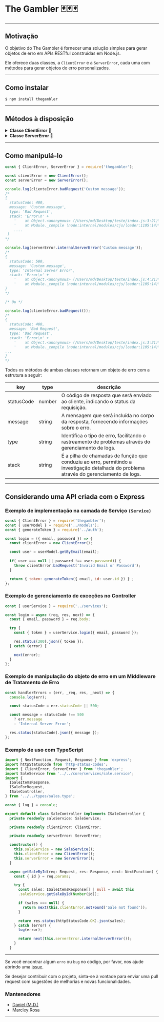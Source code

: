 
# The Gambler 🃏🃏🃏
---
## Motivação
O objetivo do The Gambler é fornecer uma solução simples para gerar objetos de erro em APIs RESTful construídas em Node.js. 

Ele oferece duas classes, a ``ClientError`` e a ``ServerError``, cada uma com métodos para gerar objetos de erro personalizados.

---
## Como instalar
```sh
$ npm install thegambler
```

----
## Métodos à disposição

<details>
  <summary><strong>Classe ClientError 🐞</strong></summary>

- badRequest
- paymentRequired
- unauthorized
- forbidden
- notFound
- notAcceptable
- proxyAuthRequired
- requestTimeout
- conflict
- gone
- lengthRequired
- preconditionFailed
- payloadTooLarge
- uriTooLong
- unsupportedMediaType
- rangeNotSatisfiable
- expectationFailed
- iAmATeapot
- misdirectedRequest
- unprocessableEntity
- locked
- failedDependency
- tooEarly
- upgradeRequired
- preconditionRequired
- tooManyRequests
- requestHeaderFieldsTooLarge
- unavailableForLegalReasons
</details>

<details>
  <summary><strong>Classe ServerError 🐞</strong></summary>

- internalServerError
- notImplemented
- badGateway
- serviceUnavailable
- gatewayTimeout
- httpVersionNotSupported
- variantAlsoNegotiates
- insufficientStorage
- loopDetected
- notExtended
- networkAuthenticationRequired
</details>

---
## Como manipulá-lo

```javascript
const { ClientError, ServerError } = require('thegambler');

const clientError = new ClientError();
const serverError = new ServerError();

console.log(clienteError.badRequest('Custom message'));
/*
{
  statusCode: 400,
  message: 'Custom message',
  type: 'Bad Request',
  stack: 'Error\n' +
    '    at Object.<anonymous> (/Users/md/Desktop/teste/index.js:3:21)\n' +
    '    at Module._compile (node:internal/modules/cjs/loader:1105:14)\n' +
    ....
 }
*/

console.log(serverError.internalServerError('Custom message'));
/*
{
  statusCode: 500,
  message: 'Custom message',
  type: 'Internal Server Error',
  stack: 'Error\n' +
    '    at Object.<anonymous> (/Users/md/Desktop/teste/index.js:4:21)\n' +
    '    at Module._compile (node:internal/modules/cjs/loader:1105:14)\n' +
}
*/

/* Ou */

console.log(clienteError.badRequest());
/*
{
  statusCode: 400,
  message: 'Bad Request',
  type: 'Bad Request',
  stack: 'Error\n' +
    '    at Object.<anonymous> (/Users/md/Desktop/teste/index.js:3:21)\n' +
    '    at Module._compile (node:internal/modules/cjs/loader:1105:14)\n' +
...
}
*/
```

Todos os métodos de ambas classes retornam um objeto de erro com a estrutura a seguir:

| key | type | descrição|
|------------|--------------------------------------------|-----------------------------------------------------------------------------------------------|
| statusCode | number| O código de resposta que será enviado ao cliente, indicando o status da requisição.|
| message | string | A mensagem que será incluída no corpo da resposta, fornecendo informações sobre o erro.|
| type | string | Identifica o tipo de erro, facilitando o rastreamento de problemas através do gerenciamento de logs. |
| stack | string | É a pilha de chamadas de função que conduziu ao erro, permitindo a investigação detalhada do problema através do gerenciamento de logs. |


---

## Considerando uma API criada com o Express
### Exemplo de implementação na camada de Serviço ```(Service)```
```javascript
const { ClientError } = require('thegambler');
const { userModel } = require('../models');
const { generateToken } = require('../auth');

const login = ({ email, password }) => {
  const clientError = new ClientError();

  const user = userModel.getByEmail(email);
  
  if( user === null || password !== user.password)) {
    throw clientError.badRequest('Invalid Email or Password');
  }

  return { token: generateToken({ email, id: user.id }) } ;
};
```
### Exemplo de gerenciamento de exceções no Controller
```javascript
const { userService } = require('../services');

const login = async (req, res, next) => {
  const { email, password } = req.body;

  try {
    const { token } = userService.login({ email, password });

    res.status(200).json({ token });
  } catch (error) {

    next(error);
  }
};
```
### Exemplo de manipulação do objeto de erro em um Middleware de Tratamento de Erro
```javascript
const handlerErrors = (err, _req, res, _next) => {
  console.log(err);

  const statusCode = err.statusCode || 500;

  const message = statusCode !== 500
    ? err.message
    : 'Internal Server Error';

  res.status(statusCode).json({ message });
};
```

### Exemplo de uso com TypeScript

```typescript
import { NextFunction, Request, Response } from 'express';
import httpStatusCode from 'http-status-codes';
import { ClientError, ServerError } from 'thegambler';
import SaleService from '../../core/services/sale.service';
import {
  ISaleItemsResponse,
  ISaleForRequest,
  ISaleController,
} from '../../types/sales.type';

const { log } = console;

export default class SaleController implements ISaleController {
  private readonly saleService: SaleService;

  private readonly clientError: ClientError;

  private readonly serverError: ServerError;

  constructor() {
    this.saleService = new SaleService();
    this.clientError = new ClientError();
    this.serverError = new ServerError();
  }

  async getSaleById(req: Request, res: Response, next: NextFunction) {
    const { id } = req.params;

    try {
      const sales: ISaleItemsResponse[] | null = await this
      .saleService.getSaleById(Number(id));

      if (sales === null) {
        return next(this.clientError.notFound('Sale not found'));
      }

      return res.status(httpStatusCode.OK).json(sales);
    } catch (error) {
      log(error);

      return next(this.serverError.internalServerError());
    }
  }
```
----
  Se você encontrar algum ```erro``` ou ```bug``` no código, por favor, nos ajude abrindo uma [issue](https://github.com/marciodanielll/thegambler/issues).

  Se desejar contribuir com o projeto, sinta-se à vontade para enviar uma pull request com sugestões de melhorias e novas funcionalidades.


 ### Mantenedores
  - [Daniel (M.D.)](https://www.linkedin.com/in/marciodanielll/)  
  - [Marcley Rosa](https://www.linkedin.com/in/marcley-rosa-8169a6105/) </br>
  
----
